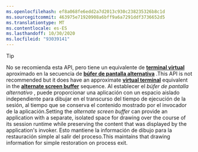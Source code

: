 ```yaml
---
ms.openlocfilehash: ef8a068fe6edd2a7d2013c930c238235326b8c1d
ms.sourcegitcommit: 463975e71920908a6bff9a6a7291ddf3736652d5
ms.translationtype: MT
ms.contentlocale: es-ES
ms.lasthandoff: 10/30/2020
ms.locfileid: "93039141"
---
```

> [!TIP]
> <span data-ttu-id="140fb-101">No se recomienda esta API, pero tiene un equivalente de **[terminal virtual](../console-virtual-terminal-sequences.md)** aproximado en la secuencia de **[búfer de pantalla alternativa](../console-virtual-terminal-sequences.md#alternate-screen-buffer)** .</span><span class="sxs-lookup"><span data-stu-id="140fb-101">This API is not recommended but it does have an approximate **[virtual terminal](../console-virtual-terminal-sequences.md)** equivalent in the **[alternate screen buffer](../console-virtual-terminal-sequences.md#alternate-screen-buffer)** sequence.</span></span> <span data-ttu-id="140fb-102">Al establecer el _búfer de pantalla alternativo_ , puede proporcionar una aplicación con un espacio aislado independiente para dibujar en el transcurso del tiempo de ejecución de la sesión, al tiempo que se conserva el contenido mostrado por el invocador de la aplicación.</span><span class="sxs-lookup"><span data-stu-id="140fb-102">Setting the _alternate screen buffer_ can provide an application with a separate, isolated space for drawing over the course of its session runtime while preserving the content that was displayed by the application's invoker.</span></span> <span data-ttu-id="140fb-103">Esto mantiene la información de dibujo para la restauración simple al salir del proceso.</span><span class="sxs-lookup"><span data-stu-id="140fb-103">This maintains that drawing information for simple restoration on process exit.</span></span>
